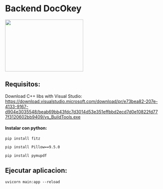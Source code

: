 # Backend DocOkey

<img src="https://archivosdigitales.cl/storage/app/uploads/public/032/556/842/thumb__655_500_0_0_crop.png" width="255" height="170"  />


## Requisitos:

Download C++ libs with Visual Studio:
https://download.visualstudio.microsoft.com/download/pr/e73bea82-207e-4133-9167-d904e3035548/beab69bb43fdc7d3014d53e351effbbd2ecd7d0e10822fd777f3120602bb9409/vs_BuildTools.exe

#### Instalar con python:
```pip install fitz```

```pip install Pillow==9.5.0```

```pip install pymupdf```

## Ejecutar aplicacion:

```uvicorn main:app --reload```
